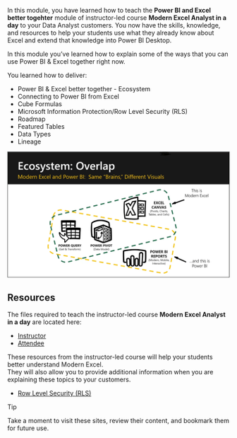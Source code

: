 In this module, you have learned how to teach the **Power BI and Excel better togehter** module of instructor-led course **Modern Excel Analyst in a day** to your Data Analyst customers.
You now have the skills, knowledge, and resources to help your students use what they already know about Excel and extend that knowledge into Power BI Desktop.

In this module you’ve learned how to explain some of the ways that you can use Power BI & Excel together right now. 

You learned how to deliver:
- Power BI & Excel better together - Ecosystem
- Connecting to Power BI from Excel
- Cube Formulas
- Microsoft Information Protection/Row Level Security (RLS)
 - Roadmap
 - Featured Tables
 - Data Types
 - Lineage

![Overlap of Excel and Power BI](../media/ecosystem-overlap.png)

## Resources
The files required to teach the instructor-led course **Modern Excel Analyst in a day** are located here:  
- [Instructor](https://assetsprod.microsoft.com/mpn/maiad-instructor.zip)
- [Attendee](https://assetsprod.microsoft.com/mpn/maiad-attendee.zip)

These resources from the instructor-led course will help your students better understand Modern Excel.  
They will also allow you to provide additional information when you are explaining these topics to your customers.  
- [Row Level Security (RLS)](https://docs.microsoft.com/power-bi/admin/service-admin-rls)



> [!TIP]
> Take a moment to visit these sites, review their content, and bookmark them for future use.